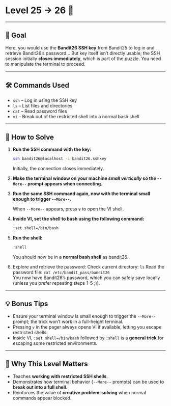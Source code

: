# Level 25 → 26 🔐

---

## 🎯 Goal  

Here, you would use the **Bandit26 SSH key** from Bandit25 to log in and retrieve Bandit26’s password...
But key itself isn’t directly usable; the SSH session initially **closes immediately**, which is part of the puzzle. You need to manipulate the terminal to proceed.  

---

## 🛠 Commands Used  

- `ssh` – Log in using the SSH key  
- `ls` – List files and directories  
- `cat` – Read password files  
- `vi` – Break out of the restricted shell into a normal bash shell  

---

## 🚀 How to Solve  

1. **Run the SSH command with the key:**  
    ```bash
    ssh bandit26@localhost -i bandit26.sshkey
    ``` 
    Initially, the connection closes immediately.
  
2. **Make the terminal window on your machine ***small vertically*** so the `--More--` prompt appears when connecting.**

3. **Run the **same SSH command again**, now with the terminal small enough to trigger `--More--`.**

    When `--More--` appears, press **`v`** to open the VI shell.

4. **Inside VI, set the shell to bash using the following command:**  
    ```bash
    :set shell=/bin/bash
    ```

5. **Run the shell:**
    ```bash
    :shell
    ```
    You should now be in a **normal bash shell** as bandit26.  

6. Explore and retrieve the password:
    Check current directory: `ls`
    Read the password file: `cat /etc/bandit_pass/bandit26`  
    You now have Bandit26’s password, which you can safely save locally (unless you prefer repeating steps 1-5 ;)).  

---

## 💡 Bonus Tips  

- Ensure your terminal window is small enough to trigger the `--More--` prompt; the trick won’t work in a full-height terminal.  
- Pressing `v` in the pager always opens VI if available, letting you escape restricted shells.  
- Inside VI, `:set shell=/bin/bash` followed by `:shell` is a **general trick** for escaping some restricted environments.  

---

## 🧠 Why This Level Matters  

- Teaches **working with restricted SSH shells**.  
- Demonstrates how terminal behavior (`--More--` prompts) can be used to **break out into a full shell**.  
- Reinforces the value of **creative problem-solving** when normal commands appear blocked.  
